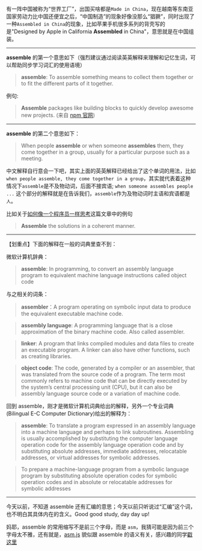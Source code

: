 


有一阵中国被称为“世界工厂”，出国买啥都是`Made in China`，现在越南等东南亚国家劳动力比中国还便宜之后，“中国制造”的现象好像没那么“猖獗”，同时出现了一种`Assembled in China`的现象，比如苹果手机很多系列的背壳写的是"Designed by Apple in California **Assembled** in China"，意思就是在中国组装。

---
**assemble** 的第一个意思如下（强烈建议通过阅读英英解释来理解和记忆生词，可以帮助同步学习词汇的使用语境）

> **assemble**: To assemble something means to collect them together or to fit the different parts of it together. 

例句: 
> **Assemble** packages like building blocks to quickly develop awesome new projects. (来自 [npm 官网][1])


---

**assemble** 的第二个意思如下：

> When people **assemble** or when someone **assembles** them, they come together in a group, usually for a particular purpose such as a meeting. 

中文解释自行意会一下吧，其实上面的英英解释已经给出了这个单词的用法，比如 `when people assemble, they come together in a group`，其实就代表着这种情况下`assemble`是不及物动词，后面不接宾语; `when someone assembles people ...` 这个部分的解释就是在告诉我们，`assemble`作为及物动词时主语和宾语都是`人`。

比如关于[如何像一个程序员一样思考][2]这篇文章中的例句
> **Assemble** the solutions in a coherent manner.

---

【划重点】下面的解释在一般的词典里查不到：

微软计算机辞典：
> **assemble**:  In programming, to convert an assembly language program to equivalent machine language instructions called object code

与之相关的词条：

> **assembler**：A program operating on symbolic input data to produce the equivalent executable machine code.

> **assembly language**: A programming language that is a close approximation of the binary machine code. Also called assembler.

>  **linker**: A program that links compiled modules and data files to create an executable program. A linker can also have other functions, such as creating libraries.

> **object code**: The code, generated by a compiler or an assembler, that was translated from the source code of a program. The term most commonly refers to machine code that can be directly executed by the system’s central processing unit (CPU), but it can also be assembly language source code or a variation of machine code.

回到 assemble，刚才是微软计算机词典给出的解释，另外一个专业词典(Bilingual E-C Computer Dictionary)给出的解释为：

> **assemble**: To translate a program expressed in an assembly language into a machine language and perhaps to link subroutines. Assembling is usually accomplished by substituting the computer language operation code for the assembly language operation code and by substituting absolute addresses, immediate addresses, relocatable addresses, or virtual addresses for symbolic addresses.

> To prepare a machine-language program from a symbolic language program by substituting absolute operation codes for symbolic operation codes and in absolute or relocatable addresses for symbolic addresses

---

今天以前，不知道 assemble 还有汇编的意思；今天以前只听说过“汇编”这个词，也不明白其具体内在的含义。Good good study, day day up!

妈耶，assemble 的常用缩写不是前三个字母，而是 `asm`，我猜可能是因为前三个字母太不雅，还有就是，[asm.js][3] 貌似跟 assemble 的语义有关，感兴趣的同学[戳这里][4]

[1]: https://www.npmjs.com/
[2]: https://zellwk.com/blog/think/
[3]: https://en.wikipedia.org/wiki/Asm.js
[4]: http://www.ruanyifeng.com/blog/2017/09/asmjs_emscripten.html
